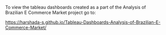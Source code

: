 To view the tableau dashboards created as a part of the Analysis of Brazilian E Commerce Market project go to:

https://harshada-s.github.io/Tableau-Dashboards-Analysis-of-Brazilian-E-Commerce-Market/
